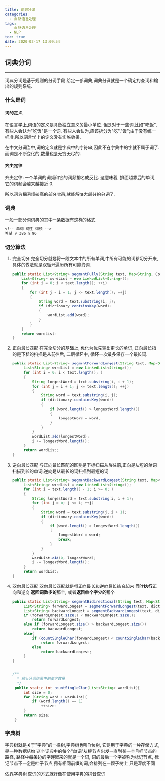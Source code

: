 ```yaml
---
title: 词典分词
categories:
  - 自然语言处理
tags:
  - 自然语言处理
  - NLP
toc: true
date: 2020-02-17 13:09:54
---
```


## 词典分词

---

词典分词是基于规则的分词手段
给定一部词典,词典分词就是一个确定的查词和输出的规则系统.

### 什么是词

#### 词的定义

在语言学上,词语的定义是具备独立意义的最小单位. 但是对于一些词,比如"吃饭",有些人会认为"吃饭"是一个词, 有些人会认为,应该拆分为"吃","饭";由于没有统一标准,所以语言学上的定义没有实施效果.

在中文分词当中,词的定义就是字典中的字符串;因此不在字典中的字就不属于词了.而词是不断变化的,数量也是无穷无尽的.

#### 齐夫定律

齐夫定律: 一个单词的词频和它的词频排名成反比.
这意味着, 排面越靠后的单词, 它的词频会越来越接近 0.

所以词典把词频较高的部分收录,就能解决大部分的分词了.

### 词典

一般一部分词词典的其中一条数据有这样的格式

```txt
<!-- 单词 词性 词频 -->
希望 v 386 n 96
```

### 切分算法

1. 完全切分
   完全切分就是将一段文本中的所有单词,中所有可能的词都切分开来, 具体的做法就是双循环遍历所有可能的词.

   ```java
   public static List<String> segmentFully(String text, Map<String, CoreDictionary.Attribute> dictionary){
       List<String> wordList = new LinkedList<String>();
       for (int i = 0; i < text.length(); ++i)
       {
           for (int j = i + 1; j <= text.length(); ++j)
           {
               String word = text.substring(i, j);
               if (dictionary.containsKey(word))
               {
                   wordList.add(word);
               }
           }
       }
       return wordList;
   }
   ```

2. 正向最长匹配
   在完全切分的基础上, 优化为优先输出更长的单词, 正向最长指的是下标的扫描是从前往后, 二层循环中, 循环一次最多保存一个最长词.

   ```java
   public static List<String> segmentForwardLongest(String text, Map<String, CoreDictionary.Attribute> dictionary){
        List<String> wordList = new LinkedList<String>();
        for (int i = 0; i < text.length(); )
        {
            String longestWord = text.substring(i, i + 1);
            for (int j = i + 1; j <= text.length(); ++j)
            {
                String word = text.substring(i, j);
                if (dictionary.containsKey(word))
                {
                    if (word.length() > longestWord.length())
                    {
                        longestWord = word;
                    }
                }
            }
            wordList.add(longestWord);
            i += longestWord.length();
        }
        return wordList;
   }
   ```

3. 逆向最长匹配
   与正向最长匹配的区别是下标扫描从后往前,正向是从短的单词扫描到长的单词,逆向是从最长的词扫描到最短的词

   ```java
   public static List<String> segmentBackwardLongest(String text, Map<String, CoreDictionary.Attribute> dictionary){
        List<String> wordList = new LinkedList<String>();
        for (int i = text.length() - 1; i >= 0; )
        {
            String longestWord = text.substring(i, i + 1);
            for (int j = 0; j <= i; ++j)
            {
                String word = text.substring(j, i + 1);
                if (dictionary.containsKey(word))
                {
                    if (word.length() > longestWord.length())
                    {
                        longestWord = word;
                        break;
                    }
                }
            }
            wordList.add(0, longestWord);
            i -= longestWord.length();
        }
        return wordList;
   }
   ```

4. 双向最长匹配
   双向最长匹配就是将正向最长和逆向最长结合起来
   **同时执行**正向和逆向
   **返回词数少的**那个,
   或者**返回单个字少的**那个

   ```java
   public static List<String> segmentBidirectional(String text, Map<String, CoreDictionary.Attribute> dictionary){
        List<String> forwardLongest = segmentForwardLongest(text, dictionary);
        List<String> backwardLongest = segmentBackwardLongest(text, dictionary);
        if (forwardLongest.size() < backwardLongest.size())
            return forwardLongest;
        else if (forwardLongest.size() > backwardLongest.size())
            return backwardLongest;
        else{
            if (countSingleChar(forwardLongest) < countSingleChar(backwardLongest))
                return forwardLongest;
            else
                return backwardLongest;
        }
   }


   /**
     * 统计分词结果中的单字数量
     */
    public static int countSingleChar(List<String> wordList){
        int size = 0;
        for (String word : wordList){
            if (word.length() == 1)
                ++size;
        }
        return size;
    }
   ```

### 字典树

字典树就是关于"字典"的一棵树,字典树也叫Trie树, 它是用于字典的一种存储方式,是一种数据结构
这个词典中的每个"单词"从根节点出发一直到某一个目标节点的路径, 路径中每条边的字连起来的就是一个词, 词的最后一个字被称为标记节点, 标记节点不一定是叶子节点
拥有相同前缀的词,会排列在一颗子树上 只是深度不同

依靠字典树  查词的方式就好像在使用字典的拼音查词
